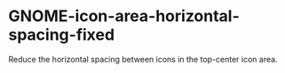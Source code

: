 # GNOME-icon-area-horizontal-spacing-fixed
Reduce the horizontal spacing between icons in the top-center icon area.
